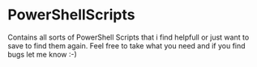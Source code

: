 # PowerShellScripts

Contains all sorts of PowerShell Scripts that i find helpfull or just want to save to find them again.
Feel free to take what you need and if you find bugs let me know :-)
